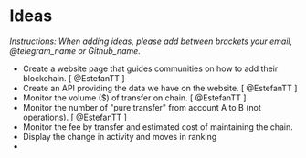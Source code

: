 # Ideas

*Instructions: When adding ideas, please add between brackets your email, @telegram_name or Github_name.*

- Create a website page that guides communities on how to add their blockchain. [ @EstefanTT ]
- Create an API providing the data we have on the website. [ @EstefanTT ]
- Monitor the volume ($) of transfer on chain. [ @EstefanTT ]
- Monitor the number of "pure transfer" from account A to B (not operations). [ @EstefanTT ]
- Monitor the fee by transfer and estimated cost of maintaining the chain. 
- Display the change in activity and moves in ranking
- 
